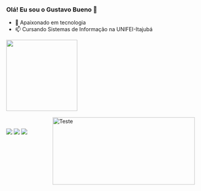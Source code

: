 ### Olá! Eu sou o Gustavo Bueno 👋

- 🌱 Apaixonado em tecnologia
- 📫 Cursando Sistemas de Informação na UNIFEI-Itajubá

 <div>
  <a href="https://github.com/GustavooBueno">
  <img height="190em" src="https://github-readme-stats.vercel.app/api?username=GustavooBueno&show_icons=true&theme=dark&include_all_commits=true&count_private=true"/>
</div>
  
<div style="display: inline_block"><br>
  <img align="right" alt="Teste" height="180" width="380" src="https://media.giphy.com/media/iIqmM5tTjmpOB9mpbn/giphy.gif">
</div>
 
 ##
  
<div> 
  <a href = "gustavo.ibis.gb@gmail.com"><img src="https://img.shields.io/badge/-Gmail-%23333?style=for-the-badge&logo=gmail&logoColor=white" target="_blank"></a>
  <a href="https://www.linkedin.com/in/gustavo-buenoo/" target="_blank"><img src="https://img.shields.io/badge/-LinkedIn-%230077B5?style=for-the-badge&logo=linkedin&logoColor=white" target="_blank"></a> 
  <a href="http://api.whatsapp.com/send?phone=5519993626264" target="_blank"><img src="https://img.shields.io/badge/WhatsApp-25D366?style=for-the-badge&logo=whatsapp&logoColor=white" target="_blank"></a> 
  
</div>
